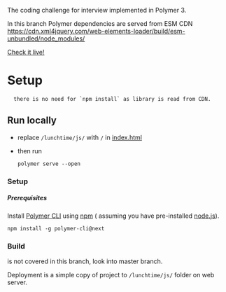 The coding challenge for interview implemented in Polymer 3.

In this branch Polymer dependencies are served from ESM CDN 
https://cdn.xml4jquery.com/web-elements-loader/build/esm-unbundled/node_modules/

[Check it live!](http://simulationlabs.com/lunchtime/js/)

# Setup
      
      there is no need for `npm install` as library is read from CDN.
      
## Run locally
* replace `/lunchtime/js/` with `/` in [index.html](index.html)
* then run 
         
      polymer serve --open

### Setup

##### Prerequisites

Install [Polymer CLI](https://github.com/Polymer/polymer-cli) using
[npm](https://www.npmjs.com) ( assuming you have pre-installed [node.js](https://nodejs.org)).

    npm install -g polymer-cli@next

### Build
is not covered in this branch, look into master branch.

Deployment is a simple copy of project to `/lunchtime/js/` folder on web server.
